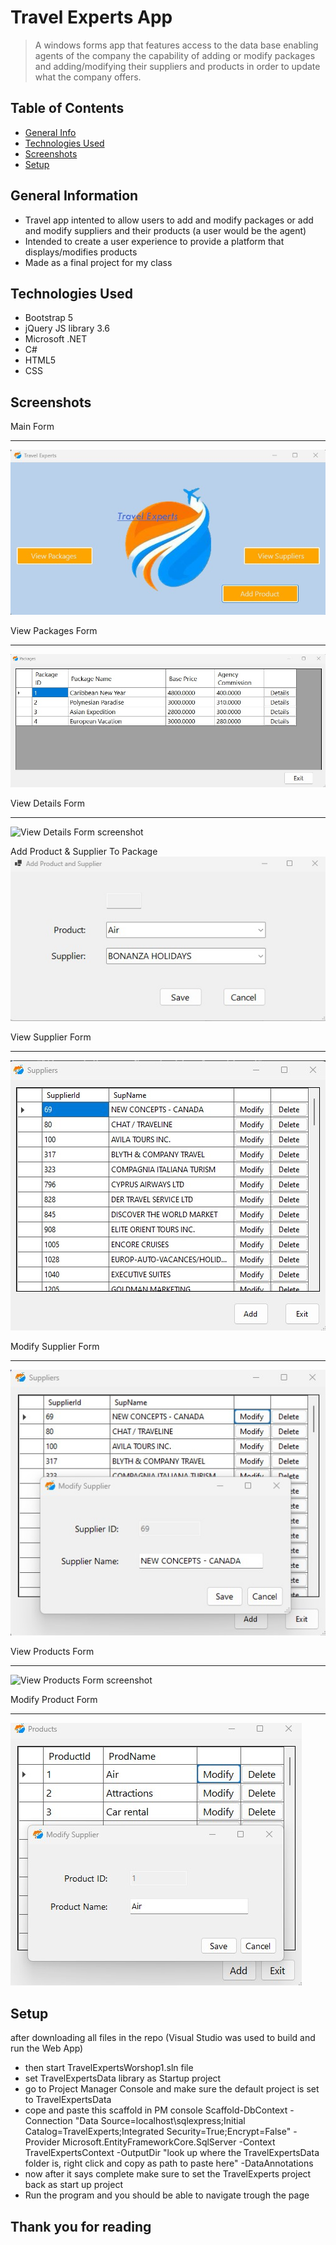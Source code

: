 # Travel Experts App
> A windows forms app that features access to the data base enabling agents of the company the capability of adding or modify packages and adding/modifying their suppliers and products in order to update what the company offers.

## Table of Contents
* [General Info](#general-information)
* [Technologies Used](#technologies-used)
* [Screenshots](#screenshots)
* [Setup](#setup)

## General Information
- Travel app intented to allow users to add and modify packages or add and modify suppliers and their products (a user would be the agent)
- Intended to create a user experience to provide a platform that displays/modifies products
- Made as a final project for my class
<!-- You don't have to answer all the questions - just the ones relevant to your project. -->


## Technologies Used
- Bootstrap 5
- jQuery JS library 3.6
- Microsoft .NET
- C# 
- HTML5
- CSS

## Screenshots

Main Form<hr>
![Main Form screenshot](./img/MainForm.jpg)<br>

View Packages Form<hr>
![View Packages Form screenshot](./img/ViewPackagesForm.jpg)<br>

View Details Form<hr>
![View Details Form screenshot](./img/ViewDetailsForm.jpg)<br>

Add Product & Supplier To Package
![Add Product & Supplier To Package screenshot](./img/AddProduct&SupplierToPackage.jpg)<br>

View Supplier Form<hr>
![View Supplier Form screenshot](./img/ViewSupplierForm.jpg)<br>

Modify Supplier Form<hr>
![Modify Supplier Form screenshot](./img/ModifySupplierForm.jpg)<br>

View Products Form<hr>
![View Products Form screenshot](./img/ViewProductsrForm.jpg)<br>

Modify Product Form<hr>
![Modify Product Form screenshot](./img/ModifyProductForm.jpg)<br>


## Setup
after downloading all files in the repo (Visual Studio was used to build and run the Web App)
- then start TravelExpertsWorshop1.sln file
- set TravelExpertsData library as Startup project
- go to Project Manager Console and make sure the default project is set to TravelExpertsData
- cope and paste this scaffold in PM console Scaffold-DbContext -Connection "Data Source=localhost\sqlexpress;Initial Catalog=TravelExperts;Integrated Security=True;Encrypt=False" -Provider Microsoft.EntityFrameworkCore.SqlServer -Context TravelExpertsContext -OutputDir "look up where the TravelExpertsData folder is, right click and copy as path to paste here" -DataAnnotations
- now after it says complete make sure to set the TravelExperts project back as start up project
- Run the program and you should be able to navigate trough the page

## Thank you for reading
